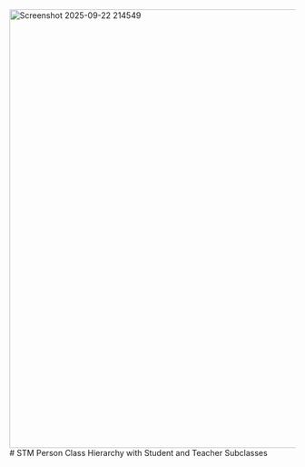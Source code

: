 <img width="1122" height="771" alt="Screenshot 2025-09-22 214549" src="https://github.com/user-attachments/assets/d00f5b7e-d614-4133-8cdd-8b04f751f7e7" />
# STM
 Person Class Hierarchy with Student and Teacher Subclasses
